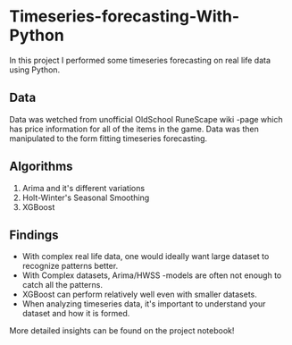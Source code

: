 # Timeseries-forecasting-With-Python
In this project I performed some timeseries forecasting on real life data using Python. 

## Data
Data was wetched from unofficial OldSchool RuneScape wiki -page which has price information for all of the items in the game. Data was then manipulated to the form fitting timeseries forecasting.

## Algorithms
1. Arima and it's different variations
2. Holt-Winter's Seasonal Smoothing
3. XGBoost

## Findings
- With complex real life data, one would ideally want large dataset to recognize patterns better.
- With Complex datasets, Arima/HWSS -models are often not enough to catch all the patterns.
- XGBoost can perform relatively well even with smaller datasets.
- When analyzing timeseries data, it's important to understand your dataset and how it is formed.

More detailed insights can be found on the project notebook!
